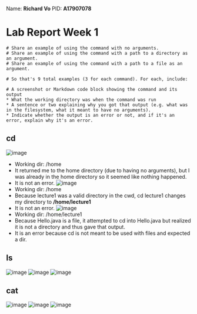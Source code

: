 Name: **Richard Vo** 
PID: **A17907078**

# Lab Report Week 1

```
# Share an example of using the command with no arguments.
# Share an example of using the command with a path to a directory as an argument.
# Share an example of using the command with a path to a file as an argument.

# So that's 9 total examples (3 for each command). For each, include:

# A screenshot or Markdown code block showing the command and its output
* What the working directory was when the command was run
* A sentence or two explaining why you got that output (e.g. what was in the filesystem, what it meant to have no arguments).
* Indicate whether the output is an error or not, and if it's an error, explain why it's an error.
```

## cd
![image](https://github.com/MerlinHelp/cse15l-lab-reports/assets/139648011/b0450a64-40c7-4210-bd28-e72ef22818bf)
* Working dir: /home
* It returned me to the home directory (due to having no arguments), but I was already in the home directory so it seemed like nothing happened.
* It is not an error.
![image](https://github.com/MerlinHelp/cse15l-lab-reports/assets/139648011/39abfc5b-1032-4f93-b09e-ec9fbab660a4)
* Working dir: /home
* Because lecture1 was a valid directory in the cwd, cd lecture1 changes my directory to **/home/lecture1**
* It is not an error.
![image](https://github.com/MerlinHelp/cse15l-lab-reports/assets/139648011/bf9a24ea-6b69-47f9-8909-3a3b512da9d0)
* Working dir: /home/lecture1
* Because Hello.java is a file, it attempted to cd into Hello.java but realized it is not a directory and thus gave that output.
* It is an error because cd is not meant to be used with files and expected a dir.

## ls
![image](https://github.com/MerlinHelp/cse15l-lab-reports/assets/139648011/eb488e0d-2a0c-457d-a959-77bed10468db)
![image](https://github.com/MerlinHelp/cse15l-lab-reports/assets/139648011/65b92045-2e62-4797-9fa3-af31e146bccf)
![image](https://github.com/MerlinHelp/cse15l-lab-reports/assets/139648011/d41fe644-07c2-4cb8-af21-f72743ce849e)

## cat
![image](https://github.com/MerlinHelp/cse15l-lab-reports/assets/139648011/af91a3cf-41de-4750-bd4b-b3cf220aa008)
![image](https://github.com/MerlinHelp/cse15l-lab-reports/assets/139648011/7b29bfd8-005d-4913-bcb4-f4aa0935017d)
![image](https://github.com/MerlinHelp/cse15l-lab-reports/assets/139648011/a92f9903-4034-4e3d-ad59-1035fb59ec71)

